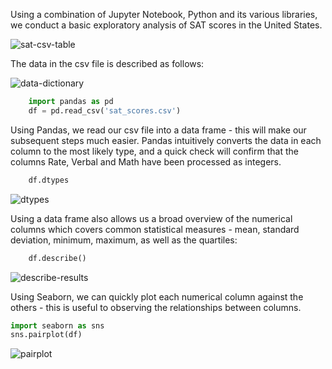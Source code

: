 Using a combination of Jupyter Notebook, Python and its various libraries, we conduct a basic exploratory analysis of SAT scores in the United States.

![sat-csv-table](https://c1.staticflickr.com/9/8448/29871624861_d2a968ba1c_o.png)

The data in the csv file is described as follows:

![data-dictionary](https://c1.staticflickr.com/9/8075/29327540764_a977c1044d_o.png)

```python
	import pandas as pd
	df = pd.read_csv('sat_scores.csv')
```

Using Pandas, we read our csv file into a data frame - this will make our subsequent steps much easier. Pandas intuitively converts the data in each column to the most likely type, and a quick check will confirm that the columns Rate, Verbal and Math have been processed as integers.

```python
	df.dtypes
```
![dtypes](https://c2.staticflickr.com/6/5647/29871624951_76f01fd215_o.png)

Using a data frame also allows us a broad overview of the numerical columns which covers common statistical measures - mean, standard deviation, minimum, maximum, as well as the quartiles:

```python
	df.describe()
```

![describe-results](https://c1.staticflickr.com/9/8470/29327540804_7b0db47bdd_o.png)

Using Seaborn, we can quickly plot each numerical column against the others - this is useful to observing the relationships between columns.

```python
import seaborn as sns
sns.pairplot(df)
```

![pairplot](https://c2.staticflickr.com/6/5277/29920761866_c80e668102_o.png)


